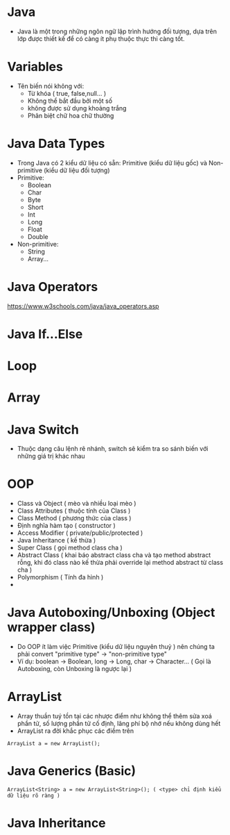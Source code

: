 # Java
- Java là một trong những ngôn ngữ lập trình hướng đối tượng, dựa trên lớp được thiết kế để có càng ít phụ thuộc thực thi càng tốt.
# Variables
- Tên biến nói không với:
  - Từ khóa (  true, false,null... )
  - Không thể bắt đầu bởi một số
  - không được sử dụng khoảng trắng
  - Phân biệt chữ hoa chữ thường
# Java Data Types 
- Trong Java có 2 kiểu dữ liệu có sẵn: Primitive (kiểu dữ liệu gốc) và Non-primitive (kiểu dữ liệu đối tượng)
- Primitive:
  - Boolean
  - Char
  - Byte
  - Short
  - Int
  - Long
  - Float
  - Double
- Non-primitive:
  - String
  - Array...
# Java Operators
https://www.w3schools.com/java/java_operators.asp
# Java If...Else
# Loop
# Array
# Java Switch
- Thuộc dạng câu lệnh rẽ nhánh, switch sẽ kiểm tra so sánh biến với những giá trị khác nhau
# OOP
- Class và Object ( mèo và nhiều loại mèo )
- Class Attributes ( thuộc tính của Class )
- Class Method ( phương thức của class )
- Định nghĩa hàm tạo ( constructor )
- Access Modifier ( private/public/protected )
- Java Inheritance ( kế thừa )
- Super Class ( gọi method class cha )
- Abstract Class ( khai báo abstract class cha và tạo method abstract rỗng, khi đó class nào kế thừa phải override lại method abstract từ class cha )
- Polymorphism ( Tính đa hình )
- 
# Java Autoboxing/Unboxing (Object wrapper class)
- Do OOP ít làm việc Primitive (kiểu dữ liệu nguyên thuỷ ) nên chúng ta phải convert "primitive type" -> "non-primitive type"
- Ví dụ: boolean -> Boolean, long -> Long, char -> Character... ( Gọi là Autoboxing, còn Unboxing là ngược lại )
# ArrayList
- Array thuần tuý tồn tại các nhược điểm như không thể thêm sửa xoá phần tử, số lượng phần tử cố định, lãng phí bộ nhớ nếu không dùng hết
- ArrayList ra đời khắc phục các điểm trên
~~~
ArrayList a = new ArrayList();
~~~
# Java Generics (Basic)
~~~
ArrayList<String> a = new ArrayList<String>(); ( <type> chỉ định kiểu dữ liệu rõ ràng )
~~~
# Java Inheritance
